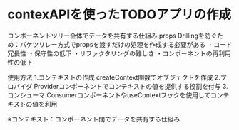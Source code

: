 # contexAPIを使ったTODOアプリの作成
コンポーネントツリー全体でデータを共有する仕組み
props Drillingを防ぐため：バケツリレー方式でpropsを渡すだけの処理を作成する必要がある
・コード冗長性
・保守性の低下
・リファクタリングの難しさ
・コンポーネントの再利用性の低下

使用方法
1.コンテキストの作成
createContext関数でオブジェクトを作成
2.プロバイダ
Providerコンポーネントでコンテキストの値を提供する役割を付与
3.コンシューマ
ConsumerコンポーネントやuseContextフックを使用してコンテキストの値を利用


※コンテキスト：コンポーネント間でデータを共有する仕組み